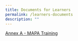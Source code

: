 ```yaml
---
title: Documents for Learners
permalink: /learners-documents
description: ""
---
```

[Annex A - MAPA Training](/files/Files%20for%20Learners/Annex_A_MAPA_Training.pdf)